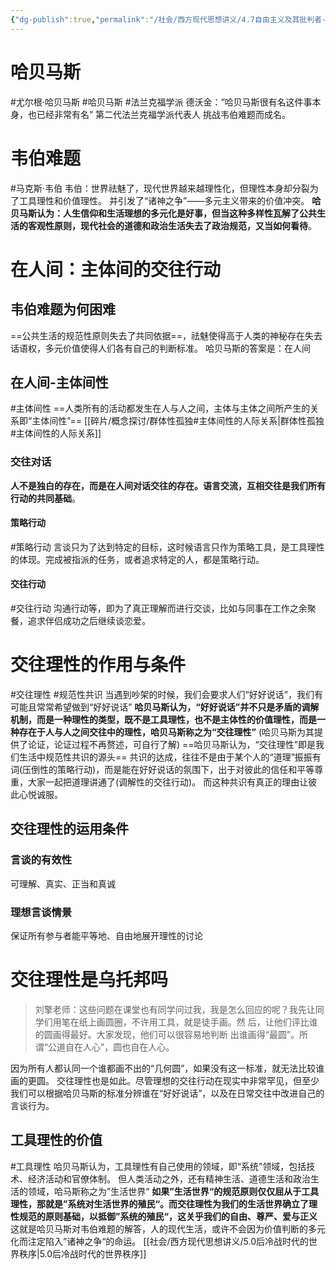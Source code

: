 ```yaml
---
{"dg-publish":true,"permalink":"/社会/西方现代思想讲义/4.7自由主义及其批判者-哈贝马斯/","dgPassFrontmatter":true}
---
```


# 哈贝马斯
#尤尔根·哈贝马斯 #哈贝马斯 #法兰克福学派 
德沃金：“哈贝马斯很有名这件事本身，也已经非常有名”
第二代法兰克福学派代表人
挑战韦伯难题而成名。
# 韦伯难题
#马克斯·韦伯 
韦伯：世界祛魅了，现代世界越来越理性化，但理性本身却分裂为了工具理性和价值理性。
并引发了“诸神之争”——多元主义带来的价值冲突。
**哈贝马斯认为：人生信仰和生活理想的多元化是好事，但当这种多样性瓦解了公共生活的客观性原则，现代社会的道德和政治生活失去了政治规范，又当如何看待**。
# 在人间：主体间的交往行动
## 韦伯难题为何困难
==公共生活的规范性原则失去了共同依据==，祛魅使得高于人类的神秘存在失去话语权，多元价值使得人们各有自己的判断标准。
哈贝马斯的答案是：在人间
## **在人间-主体间性**
#主体间性
==人类所有的活动都发生在人与人之间，主体与主体之间所产生的关系即“主体间性”==
[[碎片/概念探讨/群体性孤独#主体间性的人际关系\|群体性孤独#主体间性的人际关系]]
### 交往对话
**人不是独白的存在，而是在人间对话交往的存在。语言交流，互相交往是我们所有行动的共同基础**。
#### 策略行动
#策略行动
言谈只为了达到特定的目标，这时候语言只作为策略工具，是工具理性的体现。完成被指派的任务，或者追求特定的人，都是策略行动。
#### 交往行动
#交往行动
沟通行动等，即为了真正理解而进行交谈，比如与同事在工作之余聚餐，追求伴侣成功之后继续谈恋爱。
# 交往理性的作用与条件
#交往理性 #规范性共识
当遇到吵架的时候，我们会要求人们“好好说话”，我们有可能且常常希望做到“好好说话”
**哈贝马斯认为，“好好说话”并不只是矛盾的调解机制，而是一种理性的类型，既不是工具理性，也不是主体性的价值理性，而是一种存在于人与人之间交往中的理性，哈贝马斯称之为“交往理性”**
(哈贝马斯为其提供了论证，论证过程不再赘述，可自行了解)
==哈贝马斯认为，“交往理性”即是我们生活中规范性共识的源头==
共识的达成，往往不是由于某个人的“道理”振振有词(压倒性的策略行动)，而是能在好好说话的氛围下，出于对彼此的信任和平等尊重，大家一起把道理讲通了(调解性的交往行动)。
而这种共识有真正的理由让彼此心悦诚服。
## 交往理性的运用条件
### 言谈的有效性
可理解、真实、正当和真诚
### 理想言谈情景
保证所有参与者能平等地、自由地展开理性的讨论
# 交往理性是乌托邦吗
>刘擎老师：这些问题在课堂也有同学问过我，我是怎么回应的呢？我先让同学们⽤笔在纸上画圆圈，不许⽤⼯具，就是徒⼿画。然 后，让他们评⽐谁的圆画得最好。⼤家发现，他们可以很容易地判断 出谁画得“最圆”。所谓“公道⾃在⼈⼼”，圆也⾃在⼈⼼。

因为所有人都认同一个谁都画不出的“几何圆”，如果没有这一标准，就无法比较谁画的更圆。
交往理性也是如此。尽管理想的交往行动在现实中非常罕见，但至少我们可以根据哈贝马斯的标准分辨谁在“好好说话”，以及在日常交往中改进自己的言谈行为。
## 工具理性的价值
#工具理性
哈贝马斯认为，工具理性有自己使用的领域，即“系统”领域，包括技术、经济活动和官僚体制。
但人类活动之外，还有精神生活、道德生活和政治生活的领域，哈马斯称之为”生活世界“
**如果”生活世界“的规范原则仅仅屈从于工具理性，那就是”系统对生活世界的殖民“。而交往理性为我们的生活世界确立了理性规范的原则基础，以抵御”系统的殖民“，这关乎我们的自由、尊严、爱与正义**
这就是哈贝马斯对韦伯难题的解答，人的现代生活，或许不会因为价值判断的多元化而注定陷入”诸神之争“的命运。
[[社会/西方现代思想讲义/5.0后冷战时代的世界秩序\|5.0后冷战时代的世界秩序]]

